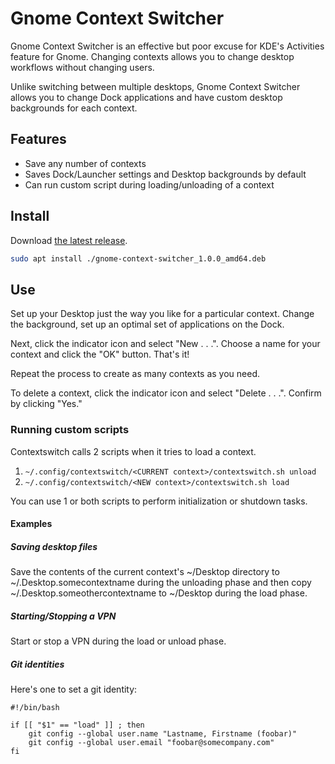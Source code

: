 # Gnome Context Switcher

Gnome Context Switcher is an effective but poor excuse for KDE's Activities
feature for Gnome. Changing contexts allows you to change desktop workflows
without changing users.

Unlike switching between multiple desktops, Gnome Context Switcher allows you
to change Dock applications and have custom desktop backgrounds for each
context. 

## Features

+ Save any number of contexts
+ Saves Dock/Launcher settings and Desktop backgrounds by default
+ Can run custom script during loading/unloading of a context

## Install

Download [the latest release](https://github.com/jsseidel/gnome-context-switcher/releases).

```bash
sudo apt install ./gnome-context-switcher_1.0.0_amd64.deb
```

## Use

Set up your Desktop just the way you like for a particular context. Change the
background, set up an optimal set of applications on the Dock.

Next, click the indicator icon and select "New . . .". Choose a name for your
context and click the "OK" button. That's it!

Repeat the process to create as many contexts as you need.

To delete a context, click the indicator icon and select "Delete . . .".
Confirm by clicking "Yes."

### Running custom scripts

Contextswitch calls 2 scripts when it tries to load a context.

1. `~/.config/contextswitch/<CURRENT context>/contextswitch.sh unload`
2. `~/.config/contextswitch/<NEW context>/contextswitch.sh load`

You can use 1 or both scripts to perform initialization or shutdown tasks.

#### Examples

##### Saving desktop files

Save the contents of the current context's ~/Desktop directory to
~/.Desktop.somecontextname during the unloading phase and then copy
~/.Desktop.someothercontextname to ~/Desktop during the load phase.

##### Starting/Stopping a VPN

Start or stop a VPN during the load or unload phase.

##### Git identities

Here's one to set a git identity:

```
#!/bin/bash

if [[ "$1" == "load" ]] ; then
	git config --global user.name "Lastname, Firstname (foobar)"
	git config --global user.email "foobar@somecompany.com"
fi
```

